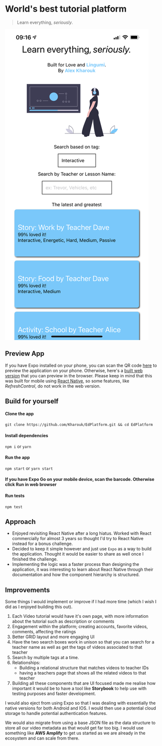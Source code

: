 # World's best tutorial platform

> Learn everything, <em>seriously</em>.

![App preview](assets/preview.PNG)

## Preview App

If you have Expo installed on your phone, you can scan the QR code [here](https://expo.io/@alexkharouk/LingumiEdPlatform) to preview the application on your phone. Otherwise, here's a [built web version](https://ed-tech-platform.vercel.app/) that you can preview in the browser. Please keep in mind that this was built for mobile using [React Native](https://reactnative.dev/), so some features, like _RefreshControl_, do not work in the web version.

## Build for yourself

#### Clone the app

`git clone https://github.com/Kharouk/EdPlatform.git && cd EdPlatform`

#### Install dependencies

`npm i` or `yarn`

#### Run the app

`npm start` or `yarn start`

#### If you have Expo Go on your mobile device, scan the barcode. Otherwise click **Run in web browser**

#### Run tests

`npm test`

## Approach

- Enjoyed revisiting React Native after a long hiatus. Worked with React commercially for almost 3 years so thought I'd try to React Native instead for a bonus challenge.
- Decided to keep it simple however and just use `Expo` as a way to build the application. Thought it would be easier to share as well once I finished the challenge.
- Implementing the logic was a faster process than designing the application, it was interesting to learn about React Native through their documentation and how the component hierarchy is structured.

## Improvements

Some things I would implement or improve if I had more time (which I wish I did as I enjoyed building this out).

1. Each Video tutorial would have it's own page, with more information about the tutorial such as description or comments
2. Engagement within the platform; creating accounts, favorite videos, comments, affecting the ratings
3. Better GRID layout and more engaging UI
4. Have the two search boxes work in unison so that you can search for a teacher name as well as get the tags of videos associated to that teacher
5. Search by multiple tags at a time.
6. Relationships:
   - Building a relational structure that matches videos to teacher IDs
   - having a teachers page that shows all the related videos to that teacher
7. Building all these components that are UI focused made me realise how important it would be to have a tool like **Storybook** to help use with testing purposes and faster development.

I would also eject from using Expo so that I was dealing with essentially the native versions for both Android and IOS. I would then use a potential cloud storage to handle potential authentication features.

We would also migrate from using a base JSON file as the data structure to store all our video metadata as that would get far too big. I would use something like **AWS Amplify** to get us started as we are already in the ecosystem and can scale from there.

